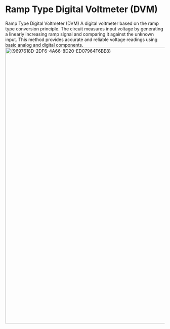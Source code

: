 # Ramp Type Digital Voltmeter (DVM)
Ramp Type Digital Voltmeter (DVM) A digital voltmeter based on the ramp type conversion principle. The circuit measures input voltage by generating a linearly increasing ramp signal and comparing it against the unknown input. This method provides accurate and reliable voltage readings using basic analog and digital components.
<img width="1259" height="871" alt="{9697618D-2DF6-4A66-8D20-ED07964F6BE8}" src="https://github.com/user-attachments/assets/bf64c728-b87d-45d0-a666-38f1e06e9864" />
